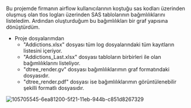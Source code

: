 ﻿Bu projemde firmanın airflow kullanıcılarının koştuğu sas kodları üzerinden oluşmuş olan tlos logları üzerinden SAS tablolarının bağımlılıklarını listeledim. Ardından oluşturduğum bu bağımlılıkları bir graf yapısına dönüştürdüm. 
   - Proje dosyalarımdan
	   - "Addictions.xlsx" dosyası tüm log dosyalarındaki tüm kayıtların listesini içeriyor.
        - "Addictions_Last.xlsx" dosyası tabloların birbirleri ile olan bağımlılıklarını listeliyor.
        - "dtree_render.gv" dosyası bağımlılıklarımın graf formatındaki dosyasıdır.
        - "dtree_render.pdf" dosyası ise bağımlılıklarımın görüntülenebilir şekilli formatlı dosyasıdır.

![105705545-6ea81200-5f21-11eb-944b-c851d8267329](https://user-images.githubusercontent.com/52778108/170277590-b93ef99b-9ed0-4fee-9229-d8ea109124f4.png)


